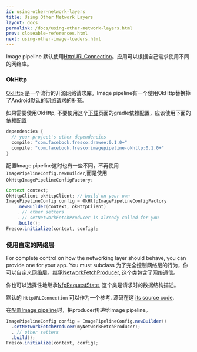 ```yaml
---
id: using-other-network-layers
title: Using Other Network Layers
layout: docs
permalink: /docs/using-other-network-layers.html
prev: closeable-references.html
next: using-other-image-loaders.html
---
```


Image pipeline 默认使用[HttpURLConnection](https://developer.android.com/training/basics/network-ops/connecting.html)。应用可以根据自己需求使用不同的网络库。

### OkHttp

[OkHttp](http://square.github.io/okhttp) 是一个流行的开源网络请求库。Image
pipeline有一个使用OkHttp替换掉了Android默认的网络请求的补充。

如果需要使用OkHttp,
不要使用这个[下载](download-fresco.html)页面的gradle依赖配置，应该使用下面的依赖配置

```groovy
dependencies {
  // your project's other dependencies
  compile: "com.facebook.fresco:drawee:0.1.0+"
  compile: "com.facebook.fresco:imagepipeline-okhttp:0.1.0+"
}
```

配置Image
pipeline这时也有一些不同，不再使用`ImagePipelineConfig.newBuilder`,而是使用`OkHttpImagePipelineConfigFactory`:

```java
Context context;
OkHttpClient okHttpClient; // build on your own
ImagePipelineConfig config = OkHttpImagePipelineConfigFactory
    .newBuilder(context, okHttpClient)
    . // other setters
    . // setNetworkFetchProducer is already called for you
    .build();
Fresco.initialize(context, config);
```    

### 使用自定的网络层

For complete control on how the networking layer should behave, you can provide one for your app. You must subclass 
为了完全控制网络层的行为，你可以自定义网络层。继承[NetworkFetchProducer](../javadoc/reference/com/facebook/imagepipeline/producers/NetworkFetchProducer.html), 这个类包含了网络通信。

你也可以选择性地继承[NfpRequestState](../javadoc/reference/com/facebook/imagepipeline/producers/NfpRequestState.html), 这个类是请求时的数据结构描述。

默认的 `HttpURLConnection` 可以作为一个参考. 源码在这 [its source code](https://github.com/facebook/fresco/blob/master/imagepipeline/src/main/java/com/facebook/imagepipeline/producers/HttpURLConnectionNetworkFetchProducer.java).

在[配置Image pipeline](configuring-image-pipeline.html)时，把producer传递给Image pipeline。

```java
ImagePipelineConfig config = ImagePipelineConfig.newBuilder()
  .setNetworkFetchProducer(myNetworkFetchProducer);
  . // other setters
  .build();
Fresco.initialize(context, config);
```

